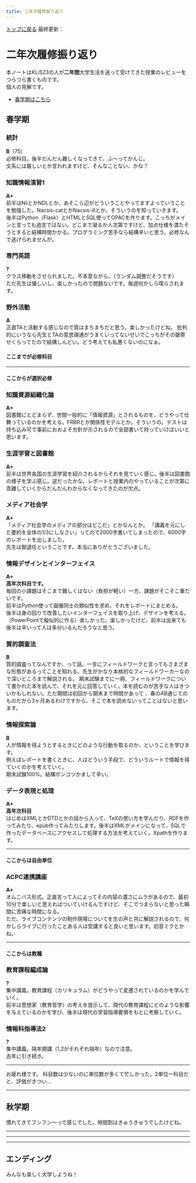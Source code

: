 ```yaml
---
title: 二年次履修振り返り
---
```

[トップに戻る](https://mikazukimo.github.io/zukimo_shiroko_suki/)
最終更新：
# 二年次履修振り返り
本ノートはKLiS23の人が**二年間**大学生活を送って受けてきた授業のレビューをつらつら書くものです。    
個人の見解です。    

- [春学期はこちら](#春学期)

## 春学期   
### 統計    
**B**（75）   
必修科目。後半だんだん難しくなってきて、ふ〜ってかんじ。  
文系には厳しいとか言われますけど、そんなことない、かな？  

### 知識情報演習1
**A+**   
前半はNiiとかNDLとか、あそこら辺がどういうことやってますよっていうことを勉強した。Nacsis-catとかNacsis-illとか。そういうのを知っていきます。  
後半はPython（Flask）とHTMLとSQL使ってOPACを作ります。こっちがメインと言っても過言ではない。どこまで凝るか人次第ですけど、加点仕様を満たそうとすると結構時間かかる。プログラミング苦手なら結構辛いと思う。必修なんで逃げられませんが。  

### 専門英語  
**?**   
クラス移動をさせられました。不本意ながら。（ランダム調整だそうです）  
ただ先生は優しいし、楽しかったので問題ないです。毎週何かしら喋らされます。  

### 野外活動
**A**  
正直TAと活動する感じなので質はまちまちだと思う。楽しかったけどね。
批判的にいうなら先生とTAの意思疎通がうまくいってないせいでこっちがその皺寄せくらってたので結構しんどい。どう考えても私悪くないのになぁ。

#### ここまでが必修科目 
*** 
#### ここからが選択必修   
### 知識資源組織化論
**A+**  
図書館にとどまらず、世間一般的に「情報資源」とされるものを、どうやって仕舞っているのかを考える。FRBRとか関係性モデルとか。そういうの。テストは持ち込み可で事前におおよそ方針が示されるので全部書いて持っていけばいいと思います。

### 生涯学習と図書館
**A+**  
前半は世界各国の生涯学習を紹介されるからそれを見ていく感じ。後半は図書館の様子を学ぶ感じ。逆だったかな。レポートと授業内のやっていることが次第に乖離していくからだんだんわからなくなってきたのが欠点。

### メディア社会学 
**A+**  
「メディア社会学のメディアの部分はどこだ」とかなんとか。
「講義を元にした要約を全体の1/3にしなさい」ってので2000字書いてしまったので、6000字のレポートを出しました。  
先生は御退任ということです。本当にありがとうございました。

### 情報デザインとインターフェイス
**A+**  
**高年次科目です。**  
毎回の小課題はそこまで難しくはない（負担が軽い）一方、課題がそこそこ重たいです。  
前半はPython使って画像同士の類似性を求め、それをレポートにまとめる。  
後半は身の回りで改善したいインターフェイスを取り上げ、デザインを考える。（PowerPointで擬似的に作る）楽しかった。楽しかったけど、前半は出来ても後半は辛いって人は多分いるんだろうなと思う。

### 質的調査法
**B**  
質的調査ってなんですか、って話。一言にフィールドワークと言ってもさまざまな形態があるってことを知れる。先生がかなり本格的なフィールドワーカーなので深いところまで解説される。
期末試験までに一冊、フィールドワークについて書かれた本を読んで、それを元に回答していく。本を読むのが苦手な人はきついかもしれない。ただ期間は初回から期末まで時間があって
、春のAB通じてのものだから3ヶ月あるわけですから、そこで本を読めないってことはないと思います。  

### 情報探索論
**B**   
人が情報を得ようとするときにどのような行動を取るのか、ということを学びます。  
例えばレポートを書くときに、人はどういう手段で、どういうルートで情報を得ていくのかを考えていく。  
期末試験100%。結構ポンコツかまして辛い。  

### データ表現と処理
**A+**   
**高年次科目**  
はじめはXMLとかDTDとかの話から入って、TeXの使い方を学んだり、RDFを作ってみたり、epub作ってみたりします。後半はXMLがメインになって、SQLで作ったデータベースにアクセスして処理する方法を考えていく。Xpathを作ります。  

***  
#### ここからは自由単位
### ACPC連携講座
**A+**     
オムニバス形式。正直言って人によってその内容の濃さにムラがあるので、最初10分で楽しいと思えればついていけるんですけど、そこでつまらないと思った瞬間に苦痛な時間になる。  
ただ、ライブコンテンツの制作現場についてを生の声と共に解説されるので、何かしらライブに行ったことある人は受講すると良いと思います。初音ミクとかね。  

***

#### ここからは教職
### 教育課程編成論
**?**     
集中講義。教育課程（カリキュラム）がどうやって変遷されているのかを学んでいく。  
前半は思想家（教育哲学）の考えを提示して、現代の教育課程にどのような影響を与えているのかを学び、後半は現代の学習指導要領をもとに考察していく。  

### 情報科指導法2
**?**  
集中講義。隔年開講（1,2がそれぞれ隔年）なので注意。  
去年に引き続き。

***

お疲れ様です。
科目数は少ないのに単位数が多くて忙しかった。2単位一科目だと、評価がきつい…      

***
## 秋学期
慣れてきてフンフン〜って感じでした。時間割はきゅうきゅうでしたけどね。  


***

***


***
## エンディング

みんなも楽しく大学しようね！

